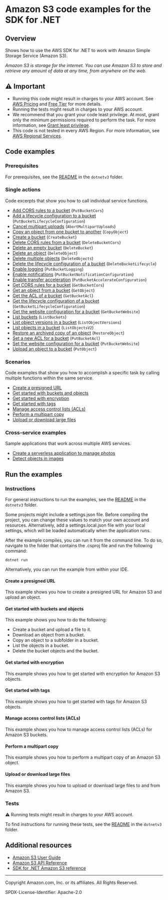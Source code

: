 <!--Generated by WRITEME on 2023-09-12 00:35:19.476465 (UTC)-->
# Amazon S3 code examples for the SDK for .NET

## Overview

Shows how to use the AWS SDK for .NET to work with Amazon Simple Storage Service (Amazon S3).

<!--custom.overview.start-->
<!--custom.overview.end-->

*Amazon S3 is storage for the internet. You can use Amazon S3 to store and retrieve any amount of data at any time, from anywhere on the web.*

## ⚠ Important

* Running this code might result in charges to your AWS account. See [AWS Pricing](https://aws.amazon.com/pricing/?aws-products-pricing.sort-by=item.additionalFields.productNameLowercase&aws-products-pricing.sort-order=asc&awsf.Free%20Tier%20Type=*all&awsf.tech-category=*all) and [Free Tier](https://aws.amazon.com/free/?all-free-tier.sort-by=item.additionalFields.SortRank&all-free-tier.sort-order=asc&awsf.Free%20Tier%20Types=*all&awsf.Free%20Tier%20Categories=*all) for more details.
* Running the tests might result in charges to your AWS account.
* We recommend that you grant your code least privilege. At most, grant only the minimum permissions required to perform the task. For more information, see [Grant least privilege](https://docs.aws.amazon.com/IAM/latest/UserGuide/best-practices.html#grant-least-privilege).
* This code is not tested in every AWS Region. For more information, see [AWS Regional Services](https://aws.amazon.com/about-aws/global-infrastructure/regional-product-services).

<!--custom.important.start-->
<!--custom.important.end-->

## Code examples

### Prerequisites

For prerequisites, see the [README](../README.md#Prerequisites) in the `dotnetv3` folder.


<!--custom.prerequisites.start-->
<!--custom.prerequisites.end-->

### Single actions

Code excerpts that show you how to call individual service functions.

* [Add CORS rules to a bucket](s3CORSExample/S3CORS.cs#L105) (`PutBucketCors`)
* [Add a lifecycle configuration to a bucket](LifecycleExample/Lifecycle.cs#L146) (`PutBucketLifecycleConfiguration`)
* [Cancel multipart uploads](AbortMPUExample/AbortMPU.cs#L12) (`AbortMultipartUploads`)
* [Copy an object from one bucket to another](CopyObjectExample/CopyObject.cs#L11) (`CopyObject`)
* [Create a bucket](S3_Basics/S3Bucket.cs#L12) (`CreateBucket`)
* [Delete CORS rules from a bucket](s3CORSExample/S3CORS.cs#L148) (`DeleteBucketCors`)
* [Delete an empty bucket](S3_Basics/S3Bucket.cs#L266) (`DeleteBucket`)
* [Delete an object](non-versioned-examples/DeleteObjectExample/DeleteObject.cs#L11) (`DeleteObject`)
* [Delete multiple objects](S3_Basics/S3Bucket.cs#L221) (`DeleteObjects`)
* [Delete the lifecycle configuration of a bucket](LifecycleExample/Lifecycle.cs#L193) (`DeleteBucketLifecycle`)
* [Enable logging](ServerAccessLoggingExample/ServerAccessLogging.cs#L15) (`PutBucketLogging`)
* [Enable notifications](EnableNotificationsExample/EnableNotifications.cs#L11) (`PutBucketNotificationConfiguration`)
* [Enable transfer acceleration](TransferAccelerationExample/TransferAcceleration.cs#L13) (`PutBucketAccelerateConfiguration`)
* [Get CORS rules for a bucket](s3CORSExample/S3CORS.cs#L126) (`GetBucketCors`)
* [Get an object from a bucket](S3_Basics/S3Bucket.cs#L85) (`GetObject`)
* [Get the ACL of a bucket](BucketACLExample/BucketACL.cs#L76) (`GetBucketAcl`)
* [Get the lifecycle configuration of a bucket](LifecycleExample/Lifecycle.cs#L170) (`GetBucketLifecycleConfiguration`)
* [Get the website configuration for a bucket](WebsiteConfigExample/WebsiteConfig.cs#L72) (`GetBucketWebsite`)
* [List buckets](ListBucketsExample/ListBuckets.cs#L4) (`ListBuckets`)
* [List object versions in a bucket](versioned-examples/ListObjectVersionsExample/ListObjectVersions.cs#L11) (`ListObjectVersions`)
* [List objects in a bucket](S3_Basics/S3Bucket.cs#L171) (`ListObjectsV2`)
* [Restore an archived copy of an object](RestoreArchivedObjectExample/RestoreArchivedObject.cs#L11) (`RestoreObject`)
* [Set a new ACL for a bucket](BucketACLExample/BucketACL.cs#L38) (`PutBucketAcl`)
* [Set the website configuration for a bucket](WebsiteConfigExample/WebsiteConfig.cs#L58) (`PutBucketWebsite`)
* [Upload an object to a bucket](S3_Basics/S3Bucket.cs#L43) (`PutObject`)

### Scenarios

Code examples that show you how to accomplish a specific task by calling multiple
functions within the same service.

* [Create a presigned URL](GenPresignedURLExample/GenPresignedUrl.cs)
* [Get started with buckets and objects](S3_Basics/S3_Basics.cs)
* [Get started with encryption](SSEClientEncryptionExample/SSEClientEncryption.cs)
* [Get started with tags](ObjectTagExample/ObjectTag.cs)
* [Manage access control lists (ACLs)](ManageACLsExample/ManageACLs.cs)
* [Perform a multipart copy](MPUapiCopyObjExample/MPUapiCopyObj.cs)
* [Upload or download large files](scenarios/TransferUtilityBasics/TransferUtilityBasics/TransferBasics.cs)

### Cross-service examples

Sample applications that work across multiple AWS services.

* [Create a serverless application to manage photos](dotnetv3\cross-service\PhotoAssetManager)
* [Detect objects in images](../cross-service/PhotoAnalyzerApp)

## Run the examples

### Instructions


For general instructions to run the examples, see the
[README](../README.md#building-and-running-the-code-examples) in the `dotnetv3` folder.

Some projects might include a settings.json file. Before compiling the project,
you can change these values to match your own account and resources. Alternatively,
add a settings.local.json file with your local settings, which will be loaded automatically
when the application runs.

After the example compiles, you can run it from the command line. To do so, navigate to
the folder that contains the .csproj file and run the following command:

```
dotnet run
```

Alternatively, you can run the example from within your IDE.

<!--custom.instructions.start-->
<!--custom.instructions.end-->



#### Create a presigned URL

This example shows you how to create a presigned URL for Amazon S3 and upload an object.


<!--custom.scenario_prereqs.s3_Scenario_PresignedUrl.start-->
<!--custom.scenario_prereqs.s3_Scenario_PresignedUrl.end-->


<!--custom.scenarios.s3_Scenario_PresignedUrl.start-->
<!--custom.scenarios.s3_Scenario_PresignedUrl.end-->

#### Get started with buckets and objects

This example shows you how to do the following:

* Create a bucket and upload a file to it.
* Download an object from a bucket.
* Copy an object to a subfolder in a bucket.
* List the objects in a bucket.
* Delete the bucket objects and the bucket.

<!--custom.scenario_prereqs.s3_Scenario_GettingStarted.start-->
<!--custom.scenario_prereqs.s3_Scenario_GettingStarted.end-->


<!--custom.scenarios.s3_Scenario_GettingStarted.start-->
<!--custom.scenarios.s3_Scenario_GettingStarted.end-->

#### Get started with encryption

This example shows you how to get started with encryption for Amazon S3 objects.


<!--custom.scenario_prereqs.s3_Encryption.start-->
<!--custom.scenario_prereqs.s3_Encryption.end-->


<!--custom.scenarios.s3_Encryption.start-->
<!--custom.scenarios.s3_Encryption.end-->

#### Get started with tags

This example shows you how to get started with tags for Amazon S3 objects.


<!--custom.scenario_prereqs.s3_Scenario_Tagging.start-->
<!--custom.scenario_prereqs.s3_Scenario_Tagging.end-->


<!--custom.scenarios.s3_Scenario_Tagging.start-->
<!--custom.scenarios.s3_Scenario_Tagging.end-->

#### Manage access control lists (ACLs)

This example shows you how to manage access control lists (ACLs) for Amazon S3 buckets.


<!--custom.scenario_prereqs.s3_Scenario_ManageACLs.start-->
<!--custom.scenario_prereqs.s3_Scenario_ManageACLs.end-->


<!--custom.scenarios.s3_Scenario_ManageACLs.start-->
<!--custom.scenarios.s3_Scenario_ManageACLs.end-->

#### Perform a multipart copy

This example shows you how to perform a multipart copy of an Amazon S3 object.


<!--custom.scenario_prereqs.s3_MultipartCopy.start-->
<!--custom.scenario_prereqs.s3_MultipartCopy.end-->


<!--custom.scenarios.s3_MultipartCopy.start-->
<!--custom.scenarios.s3_MultipartCopy.end-->

#### Upload or download large files

This example shows you how to upload or download large files to and from Amazon S3.


<!--custom.scenario_prereqs.s3_Scenario_UsingLargeFiles.start-->
<!--custom.scenario_prereqs.s3_Scenario_UsingLargeFiles.end-->


<!--custom.scenarios.s3_Scenario_UsingLargeFiles.start-->
<!--custom.scenarios.s3_Scenario_UsingLargeFiles.end-->

### Tests

⚠ Running tests might result in charges to your AWS account.


To find instructions for running these tests, see the [README](../README.md#Tests)
in the `dotnetv3` folder.



<!--custom.tests.start-->
<!--custom.tests.end-->

## Additional resources

* [Amazon S3 User Guide](https://docs.aws.amazon.com/AmazonS3/latest/userguide/Welcome.html)
* [Amazon S3 API Reference](https://docs.aws.amazon.com/AmazonS3/latest/API/Welcome.html)
* [SDK for .NET Amazon S3 reference](https://docs.aws.amazon.com/sdkfornet/v3/apidocs/items/S3/NS3.html)

<!--custom.resources.start-->
<!--custom.resources.end-->

---

Copyright Amazon.com, Inc. or its affiliates. All Rights Reserved.

SPDX-License-Identifier: Apache-2.0